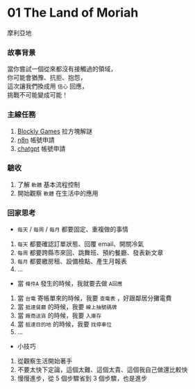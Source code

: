 # 01 The Land of Moriah
摩利亞地

### 故事背景
當你嘗試一個從來都沒有接觸過的領域，  
你可能會猶豫、抗拒、抱怨，  
這次讓我們換成用 `信心` 回應，  
挑戰不可能變成可能！  

### 主線任務
1. [Blockly Games](https://blockly.games/) 拉方塊解謎
2. [n8n](https://n8n.io/) 帳號申請
3. [chatgpt](https://chatgpt.com/) 帳號申請


### 驗收
1. 了解 `軟體` 基本流程控制
2. 開始觀察 `軟體` 在生活中的應用

### 回家思考
- `每天` / `每周` / `每月` 都要固定、重複做的事情

1. `每天` 都要確認訂單狀態、回覆 email、開關冷氣
2. `每周` 都要跨縣市來回、跳舞班、預約餐廳、發表新文章
3. `每月` 都要繳房租、設備檢點、產生月報表
4. ...

- 當 `條件A` 發生的時候，我就要去做 `A回應`
1. 當 `台電` 寄帳單來的時候，我要 `查電表` ，好跟鄰居分攤電費
2. 當 `抵達餐廳` 的時候，我要 `線上抽號碼牌`
3. 當 `廠商送貨` 的時候，我要 `入庫存`
4. 當 `抵達目的地` 的時候，我要 `找停車位`
5. ...

- 小技巧
1. 從觀察生活開始著手
2. 不要太快下定論，這個太難、這個太貴、這個我自己做還比較快
3. 慢慢進步，從 5 個步驟省到 3 個步驟，也是進步

